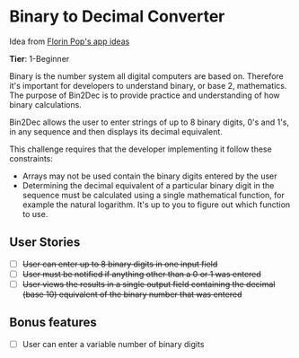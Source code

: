# Binary to Decimal Converter

Idea from [Florin Pop's app ideas](https://github.com/florinpop17/app-ideas)

**Tier**: 1-Beginner

Binary is the number system all digital computers are based on. Therefore it's important for developers to understand binary, or base 2, mathematics. The purpose of Bin2Dec is to provide practice and understanding of how binary calculations.

Bin2Dec allows the user to enter strings of up to 8 binary digits, 0's and 1's, in any sequence and then displays its decimal equivalent.

This challenge requires that the developer implementing it follow these constraints:

* Arrays may not be used contain the binary digits entered by the user
* Determining the decimal equivalent of a particular binary digit in the sequence must   be calculated using a single mathematical function, for example the natural            logarithm. It's up to you to figure out which function to use.

## User Stories

-   [ ] ~~User can enter up to 8 binary digits in one input field~~
-   [ ] ~~User must be notified if anything other than a 0 or 1 was entered~~
-   [ ] ~~User views the results in a single output field containing the decimal (base 10) equivalent of the binary number that was entered~~

## Bonus features

-   [ ] User can enter a variable number of binary digits
